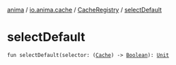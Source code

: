 [anima](../../index.md) / [io.anima.cache](../index.md) / [CacheRegistry](index.md) / [selectDefault](./select-default.md)

# selectDefault

`fun selectDefault(selector: (`[`Cache`](../-cache/index.md)`) -> `[`Boolean`](https://kotlinlang.org/api/latest/jvm/stdlib/kotlin/-boolean/index.html)`): `[`Unit`](https://kotlinlang.org/api/latest/jvm/stdlib/kotlin/-unit/index.html)